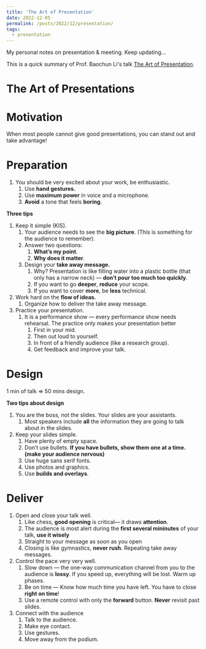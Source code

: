 ```yaml
---
title: 'The Art of Presentation'
date: 2022-12-05
permalink: /posts/2022/12/presentation/
tags:
  - presentation
---
```


My personal notes on presentation & meeting. Keep updating...

This is a quick summary of Prof. Baochun Li's talk [The Art of Presentation](https://www.bilibili.com/video/BV1PM4y1P7N3?spm_id_from=333.999.0.0). 

# The Art of Presentations

# Motivation

When most people cannot give good presentations, you can stand out and take advantage!

# Preparation

1. You should be very excited about your work, be enthusiastic.
    1. Use **hand gestures.**
    2. Use **maximum power** in voice and a microphone.
    3. **Avoid** a tone that feels **boring**.

**Three tips**

1. Keep it simple (KIS).
    1. Your audience needs to see the **big picture**. (This is something for the audience to remember).
    2. Answer two questions:
        1. **What’s my point**.
        2. **Why does it matter**.
    3. Design your **take away message.** 
        1. Why? Presentation is like filling water into a plastic bottle (that only has a narrow neck) — **don’t pour too much too quickly**.
        2. If you want to go **deeper**, **reduce** your scope.
        3. If you want to cover **more**, be **less** technical.
2. Work hard on the **flow of ideas.**
    1. Organize how to deliver the take away message.
3. Practice your presentation.
    1. It is a performance show — every performance show needs rehearsal. The practice only makes your presentation better
        1. First in your mid.
        2. Then out loud to yourself.
        3. In front of a friendly audience (like a research group).
        4. Get feedback and improve your talk.

# Design

1 min of talk ⇒ 50 mins design.

**Two tips about design**

1. You are the boss, not the slides. Your slides are your assistants.
    1. Most speakers include **all** the information they are going to talk about in the slides.
2. Keep your slides simple.
    1. Have plenty of empty space.
    2. Don’t use bullets. **If you have bullets, show them one at a time. (make your audience nervous)**
    3. Use huge sans serif fonts.
    4. Use photos and graphics. 
    5. Use **builds and overlays**.

# Deliver

1. Open and close your talk well.
    1. Like chess, **good opening** is critical— it draws **attention**.
    2. The audience is most alert during the **first several mininutes** of your talk, **use it wisely**
    3. Straight to your message as soon as you open
    4. Closing is like gymnastics, **never rush**. Repeating take away messages.
2. Control the pace very very well.
    1. Slow down — the one-way communication channel from you to the audience is **lossy**. If you speed up, everything will be lost. Warm up phases.
    2. Be on time — Know how much time you have left. You have to close **right on time**!
    3. Use a remote control with only the **forward** button. **Never** revisit past slides.
3. Connect with the audience
    1. Talk to the audience.
    2. Make eye contact.
    3. Use gestures.
    4. Move away from the podium.
